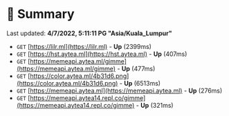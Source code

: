 # 📖 Summary
Last updated: **4/7/2022, 5:11:11 PG "Asia/Kuala_Lumpur"**

- `GET` [https://lilr.ml](https://lilr.ml) - **Up** (2399ms)
- `GET` [https://hst.aytea.ml](https://hst.aytea.ml) - **Up** (407ms)
- `GET` [https://memeapi.aytea.ml/gimme](https://memeapi.aytea.ml/gimme) - **Up** (477ms)
- `GET` [https://color.aytea.ml/4b31d6.png](https://color.aytea.ml/4b31d6.png) - **Up** (6513ms)
- `GET` [https://memeapi.aytea.ml](https://memeapi.aytea.ml) - **Up** (276ms)
- `GET` [https://memeapi.aytea14.repl.co/gimme](https://memeapi.aytea14.repl.co/gimme) - **Up** (321ms)
